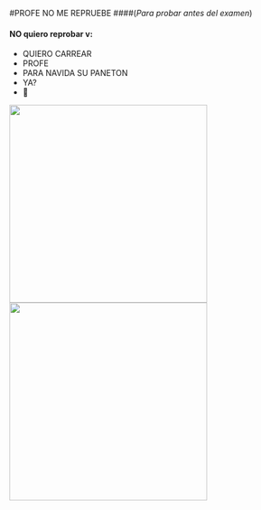 #PROFE NO ME REPRUEBE
####(*Para probar antes del examen*)
#### NO quiero reprobar v:
- QUIERO CARREAR
- PROFE
- PARA NAVIDA SU PANETON 
- YA?
- 🎍

<img src = "https://media.giphy.com/media/vFKqnCdLPNOKc/giphy.gif" width = 350px/>
<img src = "https://media2.giphy.com/media/EMp5I4EfDhLNP8qbPv/giphy-downsized.gif" width = 350px/>
